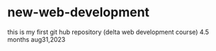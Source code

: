 # new-web-development
this is my first git hub repository (delta web development course) 4.5 months aug31,2023
